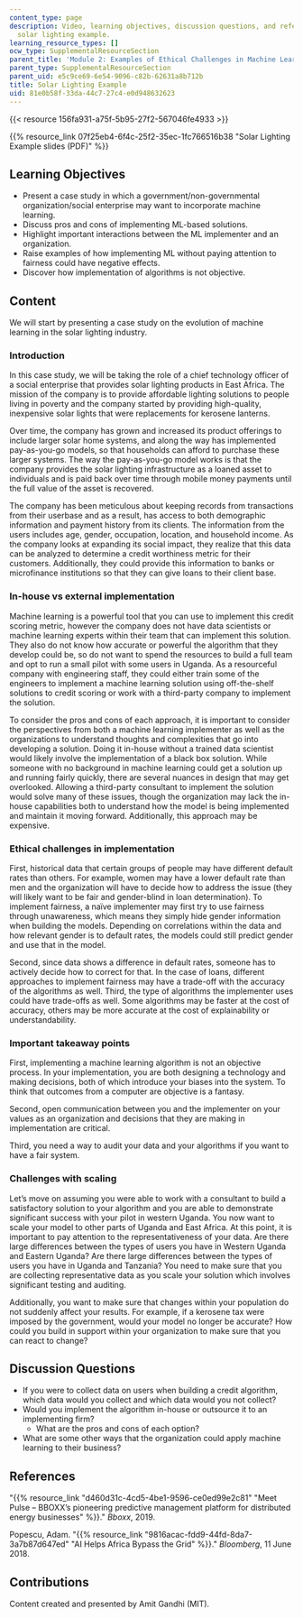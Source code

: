 ```yaml
---
content_type: page
description: Video, learning objectives, discussion questions, and references on a
  solar lighting example.
learning_resource_types: []
ocw_type: SupplementalResourceSection
parent_title: 'Module 2: Examples of Ethical Challenges in Machine Learning'
parent_type: SupplementalResourceSection
parent_uid: e5c9ce69-6e54-9096-c82b-62631a8b712b
title: Solar Lighting Example
uid: 81e0b58f-33da-44c7-27c4-e0d948632623
---
```


{{< resource 156fa931-a75f-5b95-27f2-567046fe4933 >}}

{{% resource_link 07f25eb4-6f4c-25f2-35ec-1fc766516b38 "Solar Lighting Example slides (PDF)" %}}

Learning Objectives
-------------------

*   Present a case study in which a government/non-governmental organization/social enterprise may want to incorporate machine learning.
*   Discuss pros and cons of implementing ML-based solutions.
*   Highlight important interactions between the ML implementer and an organization.
*   Raise examples of how implementing ML without paying attention to fairness could have negative effects.
*   Discover how implementation of algorithms is not objective.

Content
-------

We will start by presenting a case study on the evolution of machine learning in the solar lighting industry.

### Introduction

In this case study, we will be taking the role of a chief technology officer of a social enterprise that provides solar lighting products in East Africa. The mission of the company is to provide affordable lighting solutions to people living in poverty and the company started by providing high-quality, inexpensive solar lights that were replacements for kerosene lanterns.

Over time, the company has grown and increased its product offerings to include larger solar home systems, and along the way has implemented pay-as-you-go models, so that households can afford to purchase these larger systems. The way the pay-as-you-go model works is that the company provides the solar lighting infrastructure as a loaned asset to individuals and is paid back over time through mobile money payments until the full value of the asset is recovered.

The company has been meticulous about keeping records from transactions from their userbase and as a result, has access to both demographic information and payment history from its clients. The information from the users includes age, gender, occupation, location, and household income. As the company looks at expanding its social impact, they realize that this data can be analyzed to determine a credit worthiness metric for their customers. Additionally, they could provide this information to banks or microfinance institutions so that they can give loans to their client base.

### In-house vs external implementation

Machine learning is a powerful tool that you can use to implement this credit scoring metric, however the company does not have data scientists or machine learning experts within their team that can implement this solution. They also do not know how accurate or powerful the algorithm that they develop could be, so do not want to spend the resources to build a full team and opt to run a small pilot with some users in Uganda. As a resourceful company with engineering staff, they could either train some of the engineers to implement a machine learning solution using off-the-shelf solutions to credit scoring or work with a third-party company to implement the solution.

To consider the pros and cons of each approach, it is important to consider the perspectives from both a machine learning implementer as well as the organizations to understand thoughts and complexities that go into developing a solution. Doing it in-house without a trained data scientist would likely involve the implementation of a black box solution. While someone with no background in machine learning could get a solution up and running fairly quickly, there are several nuances in design that may get overlooked. Allowing a third-party consultant to implement the solution would solve many of these issues, though the organization may lack the in-house capabilities both to understand how the model is being implemented and maintain it moving forward. Additionally, this approach may be expensive.

### Ethical challenges in implementation

First, historical data that certain groups of people may have different default rates than others. For example, women may have a lower default rate than men and the organization will have to decide how to address the issue (they will likely want to be fair and gender-blind in loan determination). To implement fairness, a naïve implementer may first try to use fairness through unawareness, which means they simply hide gender information when building the models. Depending on correlations within the data and how relevant gender is to default rates, the models could still predict gender and use that in the model.

Second, since data shows a difference in default rates, someone has to actively decide how to correct for that. In the case of loans, different approaches to implement fairness may have a trade-off with the accuracy of the algorithms as well. Third, the type of algorithms the implementer uses could have trade-offs as well. Some algorithms may be faster at the cost of accuracy, others may be more accurate at the cost of explainability or understandability.

### Important takeaway points

First, implementing a machine learning algorithm is not an objective process. In your implementation, you are both designing a technology and making decisions, both of which introduce your biases into the system. To think that outcomes from a computer are objective is a fantasy.

Second, open communication between you and the implementer on your values as an organization and decisions that they are making in implementation are critical.

Third, you need a way to audit your data and your algorithms if you want to have a fair system.

### Challenges with scaling

Let’s move on assuming you were able to work with a consultant to build a satisfactory solution to your algorithm and you are able to demonstrate significant success with your pilot in western Uganda. You now want to scale your model to other parts of Uganda and East Africa. At this point, it is important to pay attention to the representativeness of your data. Are there large differences between the types of users you have in Western Uganda and Eastern Uganda? Are there large differences between the types of users you have in Uganda and Tanzania? You need to make sure that you are collecting representative data as you scale your solution which involves significant testing and auditing.

Additionally, you want to make sure that changes within your population do not suddenly affect your results. For example, if a kerosene tax were imposed by the government, would your model no longer be accurate? How could you build in support within your organization to make sure that you can react to change?

Discussion Questions
--------------------

*   If you were to collect data on users when building a credit algorithm, which data would you collect and which data would you not collect?
*   Would you implement the algorithm in-house or outsource it to an implementing firm?
    *   What are the pros and cons of each option?
*   What are some other ways that the organization could apply machine learning to their business?

References
----------

"{{% resource_link "d460d31c-4cd5-4be1-9596-ce0ed99e2c81" "Meet Pulse – BBOXX’s pioneering predictive management platform for distributed energy businesses" %}}." _Bboxx_, 2019.

Popescu, Adam. "{{% resource_link "9816acac-fdd9-44fd-8da7-3a7b87d647ed" "AI Helps Africa Bypass the Grid" %}}." _Bloomberg_, 11 June 2018. 

Contributions
-------------

Content created and presented by Amit Gandhi (MIT).